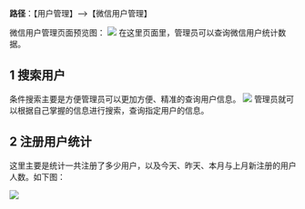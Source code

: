 **路径**：【用户管理】-->【微信用户管理】

微信用户管理页面预览图：
![](http://docfiles.baibaoyun.com/Fk6BmUAjX4NX93dbs7Vsu15AEwij)
在这里页面里，管理员可以查询微信用户统计数据。

## 1 搜索用户
条件搜索主要是方便管理员可以更加方便、精准的查询用户信息。
![](http://docfiles.baibaoyun.com/FtzrtGyLhaK8mSOB458n2N8S_jAC)
管理员就可以根据自己掌握的信息进行搜索，查询指定用户的信息。



## 2 注册用户统计
这里主要是统计一共注册了多少用户，以及今天、昨天、本月与上月新注册的用户人数。如下图：

![](http://docfiles.baibaoyun.com/FvM5Kyasi1WOvXn5EXNVlEHFs3cr)